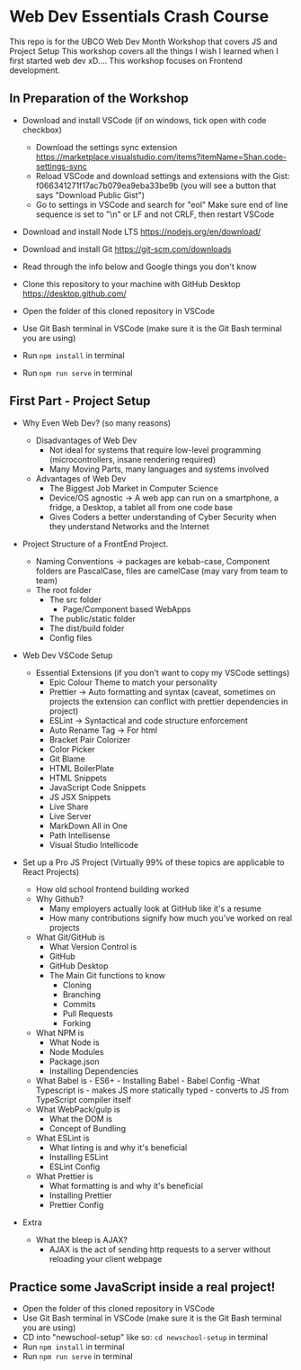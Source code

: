 # **Web Dev Essentials Crash Course**

This repo is for the UBCO Web Dev Month Workshop that covers JS and Project Setup
This workshop covers all the things I wish I learned when I first started web dev xD....
This workshop focuses on Frontend development.

## **In Preparation of the Workshop**

- Download and install VSCode (if on windows, tick open with code checkbox)
  - Download the settings sync extension https://marketplace.visualstudio.com/items?itemName=Shan.code-settings-sync
  - Reload VSCode and download settings and extensions with the Gist: f066341271f17ac7b079ea9eba33be9b  (you will see a button that says "Download Public Gist")
  - Go to settings in VSCode and search for "eol" Make sure end of line sequence is set to "\n" or LF and not CRLF, then restart VSCode
  
- Download and install Node LTS https://nodejs.org/en/download/
- Download and install Git https://git-scm.com/downloads
- Read through the info below and Google things you don't know
- Clone this repository to your machine with GitHub Desktop https://desktop.github.com/
- Open the folder of this cloned repository in VSCode
- Use Git Bash terminal in VSCode (make sure it is the Git Bash terminal you are using)
- Run `npm install` in terminal 
- Run `npm run serve` in terminal

## **First Part - Project Setup**

- Why Even Web Dev? (so many reasons)

  - Disadvantages of Web Dev
    - Not ideal for systems that require low-level programming (microcontrollers, insane rendering required)
    - Many Moving Parts, many languages and systems involved
  - Advantages of Web Dev
    - The Biggest Job Market in Computer Science
    - Device/OS agnostic &rightarrow; A web app can run on a smartphone, a fridge, a Desktop, a tablet all from one code base
    - Gives Coders a better understanding of Cyber Security when they understand Networks and the Internet

- Project Structure of a FrontEnd Project.

  - Naming Conventions &rightarrow; packages are kebab-case, Component folders are PascalCase, files are camelCase (may vary from team to team)
  - The root folder
    - The src folder
      - Page/Component based WebApps
    - The public/static folder
    - The dist/build folder
    - Config files

- Web Dev VSCode Setup

  - Essential Extensions (if you don't want to copy my VSCode settings)
    - Epic Colour Theme to match your personality
    - Prettier &rightarrow; Auto formatting and syntax (caveat, sometimes on projects the extension can conflict with prettier dependencies in project)
    - ESLint &rightarrow; Syntactical and code structure enforcement
    - Auto Rename Tag &rightarrow; For html
    - Bracket Pair Colorizer
    - Color Picker
    - Git Blame
    - HTML BoilerPlate
    - HTML Snippets
    - JavaScript Code Snippets
    - JS JSX Snippets
    - Live Share
    - Live Server
    - MarkDown All in One
    - Path Intellisense
    - Visual Studio Intellicode

- Set up a Pro JS Project (Virtually 99% of these topics are applicable to React Projects)

  - How old school frontend building worked
  - Why Github?
    - Many employers actually look at GitHub like it's a resume
    - How many contributions signify how much you've worked on real projects
  - What Git/GitHub is
    - What Version Control is
    - GitHub
    - GitHub Desktop
    - The Main Git functions to know
      - Cloning
      - Branching
      - Commits
      - Pull Requests
      - Forking
  - What NPM is
    - What Node is
    - Node Modules
    - Package.json
    - Installing Dependencies
  - What Babel is - ES6+ - Installing Babel - Babel Config
    -What Typescript is - makes JS more statically typed - converts to JS from TypeScript compiler itself
  - What WebPack/gulp is
    - What the DOM is
    - Concept of Bundling
  - What ESLint is
    - What linting is and why it's beneficial
    - Installing ESLint
    - ESLint Config
  - What Prettier is
    - What formatting is and why it's beneficial
    - Installing Prettier
    - Prettier Config

- Extra
  - What the bleep is AJAX?
    - AJAX is the act of sending http requests to a server without reloading your client webpage
    
 ## **Practice some JavaScript inside a real project!**
  - Open the folder of this cloned repository in VSCode
  - Use Git Bash terminal in VSCode (make sure it is the Git Bash terminal you are using)
  - CD into "newschool-setup" like so: `cd newschool-setup` in terminal
  - Run `npm install` in terminal 
  - Run `npm run serve` in terminal
